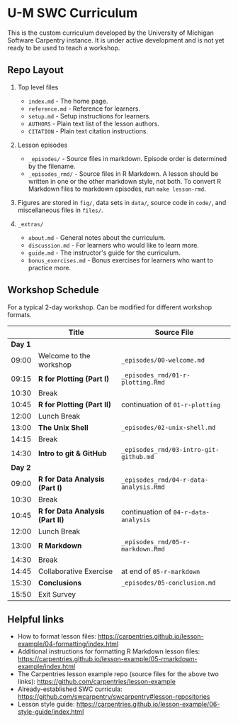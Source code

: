 # U-M SWC Curriculum

This is the custom curriculum developed by the University of Michigan Software Carpentry instance.
It is under active development and is not yet ready to be used to teach a workshop.

## Repo Layout

1. Top level files

    - `index.md` - The home page.
    - `reference.md` - Reference for learners.
    - `setup.md` - Setup instructions for learners.
    - `AUTHORS` - Plain text list of the lesson authors.
    - `CITATION` - Plain text citation instructions.

1. Lesson episodes

    - `_episodes/` - Source files in markdown. Episode order is determined by the filename.
    - `_episodes_rmd/` - Source files in R Markdown. A lesson should be written in one or the other markdown style, not both. To convert R Markdown files to markdown episodes, run `make lesson-rmd`.

1. Figures are stored in `fig/`, data sets in `data/`, source code in `code/`, and miscellaneous files in `files/`.

1. `_extras/`

    - `about.md` - General notes about the curriculum.
    - `discussion.md` - For learners who would like to learn more.
    - `guide.md` - The instructor's guide for the curriculum.
    - `bonus_exercises.md` - Bonus exercises for learners who want to practice more.

## Workshop Schedule

For a typical 2-day workshop. Can be modified for different workshop formats.

|   | Title | Source File |
|---|-------|-------------|
| **Day 1** |   |
| 09:00 | Welcome to the workshop | `_episodes/00-welcome.md` |
| 09:15 | **R for Plotting (Part I)** | `_episodes_rmd/01-r-plotting.Rmd` |
| 10:30 | Break |  |
| 10:45 | **R for Plotting (Part II)** | continuation of `01-r-plotting` |
| 12:00 | Lunch Break |  |
| 13:00 | **The Unix Shell** | `_episodes/02-unix-shell.md` |
| 14:15 | Break |  |
| 14:30 | **Intro to git & GitHub** | `_episodes_rmd/03-intro-git-github.md` |
| **Day 2** |   |
| 09:00 | **R for Data Analysis (Part I)** | `_episodes_rmd/04-r-data-analysis.Rmd` |
| 10:30 | Break |  |
| 10:45 | **R for Data Analysis (Part II)** | continuation of `04-r-data-analysis` |
| 12:00 | Lunch Break |  |
| 13:00 | **R Markdown** | `_episodes_rmd/05-r-markdown.Rmd` |
| 14:30 | Break |  |
| 14:45 | Collaborative Exercise | at end of `05-r-markdown` |
| 15:30 | **Conclusions** |  `_episodes/05-conclusion.md` |
| 15:50 | Exit Survey |   |

## Helpful links

- How to format lesson files: https://carpentries.github.io/lesson-example/04-formatting/index.html
- Additional instructions for formatting R Markdown lesson files: https://carpentries.github.io/lesson-example/05-rmarkdown-example/index.html
- The Carpentries lesson example repo (source files for the above two links): https://github.com/carpentries/lesson-example
- Already-established SWC curricula: https://github.com/swcarpentry/swcarpentry#lesson-repositories
- Lesson style guide: https://carpentries.github.io/lesson-example/06-style-guide/index.html
